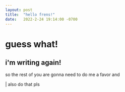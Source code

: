 ```yaml
---
layout: post
title:  "hello frens!"
date:   2022-2-24 19:14:00 -0700
---
```


# guess what! 

## i'm writing again!

so the rest of you are gonna need to do me a favor and

| also do that pls